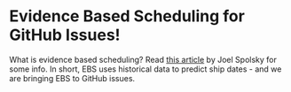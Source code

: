 # Evidence Based Scheduling for GitHub Issues!

What is evidence based scheduling? Read [this article](https://www.joelonsoftware.com/2007/10/26/evidence-based-scheduling/)
by Joel Spolsky for some info.  In short, EBS uses historical data to predict ship dates - and we are bringing EBS to GitHub issues.

